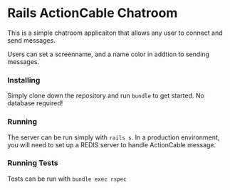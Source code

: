 # Rails ActionCable Chatroom

This is a simple chatroom applicaiton that allows any user to connect and send messages.

Users can set a screenname, and a name color in addtion to sending messages.

### Installing
Simply clone down the repository and run `bundle` to get started. No database required!

### Running
The server can be run simply with `rails s`. In a production environment, you will need to set up a REDIS server to handle ActionCable message.

### Running Tests
Tests can be run with `bundle exec rspec`

